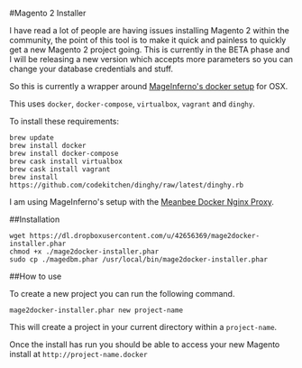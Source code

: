 #Magento 2 Installer

I have read a lot of people are having issues installing Magento 2 within the community, the point of this tool is to make it quick and painless to quickly get a new Magento 2 project going. This is currently in the BETA phase and I will be releasing a new version which accepts more parameters so you can change your database credentials and stuff.

So this is currently a wrapper around [MageInferno's docker setup](https://mageinferno.com/blog/magento-2-development-docker-os-x) for OSX.

This uses `docker`, `docker-compose`, `virtualbox`, `vagrant` and `dinghy`.

To install these requirements:

    brew update
    brew install docker
    brew install docker-compose
    brew cask install virtualbox
    brew cask install vagrant
    brew install https://github.com/codekitchen/dinghy/raw/latest/dinghy.rb

I am using MageInferno's setup with the [Meanbee Docker Nginx Proxy](https://github.com/meanbee/docker-nginx-proxy).

##Installation

    wget https://dl.dropboxusercontent.com/u/42656369/mage2docker-installer.phar
    chmod +x ./mage2docker-installer.phar
    sudo cp ./magedbm.phar /usr/local/bin/mage2docker-installer.phar

##How to use

To create a new project you can run the following command.

    mage2docker-installer.phar new project-name
    
This will create a project in your current directory within a `project-name`.

Once the install has run you should be able to access your new Magento install at `http://project-name.docker`
